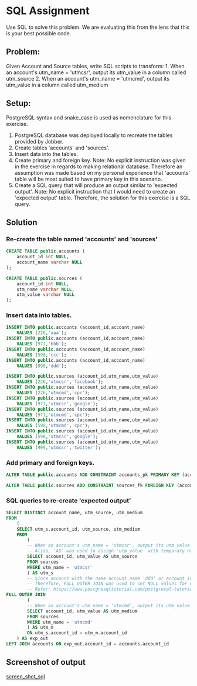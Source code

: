 # SQL Assignment
Use SQL to solve this problem. We are evaluating this from the lens that this is your best possible code.

## Problem:
Given Account and Source tables, write SQL scripts to transform:
    1. When an account's utm_name = 'utmcsr', output its utm_value in a column called utm_source
    2. When an account's utm_name = 'utmcmd', output its utm_value in a column called utm_medium

## Setup:
PostgreSQL syntax and snake_case is used as nomenclature for this exercise.
1. PostgreSQL database was deployed locally to recreate the tables provided by Jobber.
2. Create tables 'accounts' and 'sources'. 
3. Insert data into the tables.
4. Create primary and foreign key. Note: No explicit instruction was given in the exercise in regards to making relational database. Therefore an assumption was made based on my personal experience that 'accounts' table will be most suited to have primary key in this scenario. 
5. Create a SQL query that will produce an output similar to 'expected output'. Note: No explicit instruction that I would need to create an 'expected output' table. Therefore, the solution for this exercise is a SQL query. 

## Solution
### Re-create the table named 'accounts' and 'sources'
```sql
CREATE TABLE public.accounts (
	account_id int NULL,
	account_name varchar NULL
);

CREATE TABLE public.sources (
	account_id int NULL,
	utm_name varchar NULL,
	utm_value varchar NULL
);
```

### Insert data into tables. 
```sql
INSERT INTO public.accounts (account_id,account_name)
	VALUES (226,'aaa');
INSERT INTO public.accounts (account_id,account_name)
	VALUES (971,'bbb');
INSERT INTO public.accounts (account_id,account_name)
	VALUES (598,'ccc');
INSERT INTO public.accounts (account_id,account_name)
	VALUES (999,'ddd');

INSERT INTO public.sources (account_id,utm_name,utm_value)
	VALUES (226,'utmcsr','facebook');
INSERT INTO public.sources (account_id,utm_name,utm_value)
	VALUES (226,'utmcmd','cpc');
INSERT INTO public.sources (account_id,utm_name,utm_value)
	VALUES (971,'utmcsr','google');
INSERT INTO public.sources (account_id,utm_name,utm_value)
	VALUES (971,'utmcmd','cpc');
INSERT INTO public.sources (account_id,utm_name,utm_value)
	VALUES (598,'utmcmd','cpc');
INSERT INTO public.sources (account_id,utm_name,utm_value)
	VALUES (598,'utmcsr','google');
INSERT INTO public.sources (account_id,utm_name,utm_value)
	VALUES (999,'utmcsr','twitter');
```
### Add primary and foreign keys. 
```sql
ALTER TABLE public.accounts ADD CONSTRAINT accounts_pk PRIMARY KEY (account_id);

ALTER TABLE public.sources ADD CONSTRAINT sources_fk FOREIGN KEY (account_id) REFERENCES public.accounts(account_id);
```
### SQL queries to re-create 'expected output'
```sql
SELECT DISTINCT account_name, utm_source, utm_medium 
FROM
    (
    SELECT utm_s.account_id, utm_source, utm_medium 
    FROM
        (
        -- When an account's utm_name = 'utmcsr', output its utm_value in a column called utm_source
        -- Alias, 'AS' was used to assign 'utm_value' with temporary name 'utm_source'. Refer: https://www.postgresqltutorial.com/postgresql-tutorial/postgresql-column-alias/
        SELECT account_id, utm_value AS utm_source
        FROM sources 
        WHERE utm_name = 'utmcsr'
        ) AS utm_s
        -- Since account with the name account_name 'ddd' or account_id '999' do not have 'utmcmd' row, temporary tables 'utm_s' and 'utm_m' will have none matching rows. 
        -- Therefore, FULL OUTER JOIN was used to set NULL values for every column of the table that does not have the matching row
        -- Refer: https://www.postgresqltutorial.com/postgresql-tutorial/postgresql-full-outer-join/
FULL OUTER JOIN 
        (
        -- When an account's utm_name = 'utmcmd', output its utm_value in a column called utm_medium
        SELECT account_id, utm_value AS utm_medium
        FROM sources 
        WHERE utm_name = 'utmcmd'
        ) AS utm_m 
        ON utm_s.account_id = utm_m.account_id
    ) AS exp_out
LEFT JOIN accounts ON exp_out.account_id = accounts.account_id
```

## Screenshot of output
[screen_shot_sql](../figures/screen_shot_sql.png)